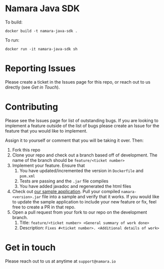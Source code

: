 # Namara Java SDK

To build:

`docker build -t namara-java-sdk .`

To run:

`docker run -it namara-java-sdk sh`

# Reporting Issues

Please create a ticket in the Issues page for this repo, or reach out to us directly (see *Get in Touch*). 

# Contributing

Please see the Issues page for list of outstanding bugs. If you are looking to implement a feature outside of the list of bugs
please create an Issue for the feature that you would like to implement.

Assign it to yourself or comment that you will be taking it over. Then:

1. Fork this repo
2. Clone your repo and check out a branch based off of development. The name of the branch should be `feature/<ticket number>`
3. Implement your feature. Ensure that
    1. You have updated/incremented the version in `Dockerfile` and `pom.xml`
    1. Tests are passing and the `.jar` file compiles
    2. You have added javadoc and regenerated the html files
4. Check out [our sample application](https://github.com/thinkdata-works/sample_apps/tree/develop/java-example). 
Pull your compiled `namara-<version>.jar` file into a sample and verify that it works. If you would like to update the sample application to include
your new feature or fix, feel free to create a PR in that repo.
5. Open a pull request from your fork to our repo on the development branch. 
    1. Title: `feature/<ticket number> <General summary of work done>`
    2. Description: `Fixes #<ticket number>. <Additional details of work>`

# Get in touch

Please reach out to us at anytime at `support@namara.io`